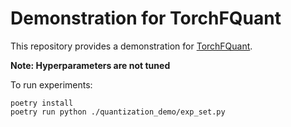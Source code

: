 # Demonstration for TorchFQuant

This repository provides a demonstration for [TorchFQuant](https://github.com/eakirtas/torch_fquant).

**Note: Hyperparameters are not tuned**

To run experiments:
```
poetry install
poetry run python ./quantization_demo/exp_set.py
```
